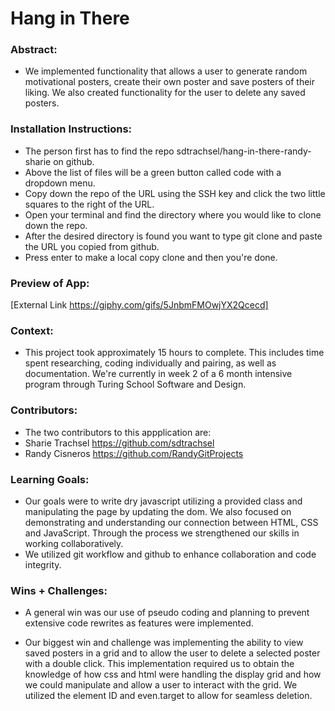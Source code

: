 # Hang in There  

### Abstract:
* We implemented functionality that allows a user to generate random motivational posters, create their own poster and save posters of their liking. We also created functionality for the user to delete any saved posters.  

### Installation Instructions:
* The person first has to find the repo sdtrachsel/hang-in-there-randy-sharie on github.
* Above the list of files will be a green button called code with a dropdown menu.
* Copy down the repo of the URL using the SSH key and click the two little squares to the right of the URL.
* Open your terminal and find the directory where you would like to clone down the repo.
* After the desired directory is found you want to type git clone and paste the URL you copied from github.
* Press enter to make a local copy clone and then you're done.

### Preview of App:
[External Link https://giphy.com/gifs/5JnbmFMOwjYX2Qcecd]

### Context:
* This project took approximately 15 hours to complete. This includes time spent researching, coding individually and pairing, as well as documentation. We're currently in week 2 of a 6 month intensive program through Turing School Software and Design. 

### Contributors:
* The two contributors to this appplication are:
* Sharie Trachsel https://github.com/sdtrachsel
* Randy Cisneros https://github.com/RandyGitProjects

### Learning Goals:
* Our goals were to write dry javascript utilizing a provided class and manipulating the page by updating the dom. We also focused on demonstrating and understanding our connection between HTML, CSS and JavaScript. Through the process we strengthened our skills in working collaboratively.
* We utilized git workflow and github to enhance collaboration and code integrity. 

### Wins + Challenges:
* A general win was our use of pseudo coding and planning to prevent extensive code rewrites as features were implemented. 

* Our biggest win and challenge was implementing the ability to view saved posters in a grid and to allow the user to delete a selected poster with a double click. This implementation required us to obtain the knowledge of how css and html were handling the display grid and how we could manipulate and allow a user to interact with the grid. We utilized the element ID and even.target to allow for seamless deletion.
